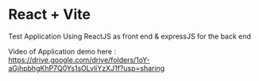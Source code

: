 # React + Vite

Test Application Using ReactJS as front end & expressJS for the back end

Video of Application demo here :
https://drive.google.com/drive/folders/1oY-aGjhpbhgKhP7Q0Ys1sOLvliYzXJ1f?usp=sharing
